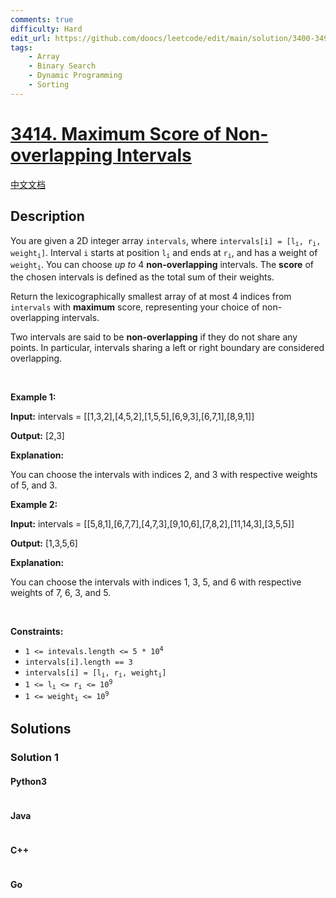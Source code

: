 ```yaml
---
comments: true
difficulty: Hard
edit_url: https://github.com/doocs/leetcode/edit/main/solution/3400-3499/3414.Maximum%20Score%20of%20Non-overlapping%20Intervals/README_EN.md
tags:
    - Array
    - Binary Search
    - Dynamic Programming
    - Sorting
---
```


<!-- problem:start -->

# [3414. Maximum Score of Non-overlapping Intervals](https://leetcode.com/problems/maximum-score-of-non-overlapping-intervals)

[中文文档](/solution/3400-3499/3414.Maximum%20Score%20of%20Non-overlapping%20Intervals/README.md)

## Description

<!-- description:start -->

<p>You are given a 2D integer array <code>intervals</code>, where <code>intervals[i] = [l<sub>i</sub>, r<sub>i</sub>, weight<sub>i</sub>]</code>. Interval <code>i</code> starts at position <code>l<sub>i</sub></code> and ends at <code>r<sub>i</sub></code>, and has a weight of <code>weight<sub>i</sub></code>. You can choose <em>up to</em> 4 <strong>non-overlapping</strong> intervals. The <strong>score</strong> of the chosen intervals is defined as the total sum of their weights.</p>

<p>Return the <span data-keyword="lexicographically-smaller-array">lexicographically smallest</span> array of at most 4 indices from <code>intervals</code> with <strong>maximum</strong> score, representing your choice of non-overlapping intervals.</p>

<p>Two intervals are said to be <strong>non-overlapping</strong> if they do not share any points. In particular, intervals sharing a left or right boundary are considered overlapping.</p>

<p>&nbsp;</p>
<p><strong class="example">Example 1:</strong></p>

<div class="example-block">
<p><strong>Input:</strong> <span class="example-io">intervals = [[1,3,2],[4,5,2],[1,5,5],[6,9,3],[6,7,1],[8,9,1]]</span></p>

<p><strong>Output:</strong> <span class="example-io">[2,3]</span></p>

<p><strong>Explanation:</strong></p>

<p>You can choose the intervals with indices 2, and 3 with respective weights of 5, and 3.</p>
</div>

<p><strong class="example">Example 2:</strong></p>

<div class="example-block">
<p><strong>Input:</strong> <span class="example-io">intervals = [[5,8,1],[6,7,7],[4,7,3],[9,10,6],[7,8,2],[11,14,3],[3,5,5]]</span></p>

<p><strong>Output:</strong> <span class="example-io">[1,3,5,6]</span></p>

<p><strong>Explanation:</strong></p>

<p>You can choose the intervals with indices 1, 3, 5, and 6 with respective weights of 7, 6, 3, and 5.</p>
</div>

<p>&nbsp;</p>
<p><strong>Constraints:</strong></p>

<ul>
	<li><code>1 &lt;= intevals.length &lt;= 5 * 10<sup>4</sup></code></li>
	<li><code>intervals[i].length == 3</code></li>
	<li><code>intervals[i] = [l<sub>i</sub>, r<sub>i</sub>, weight<sub>i</sub>]</code></li>
	<li><code>1 &lt;= l<sub>i</sub> &lt;= r<sub>i</sub> &lt;= 10<sup>9</sup></code></li>
	<li><code>1 &lt;= weight<sub>i</sub> &lt;= 10<sup>9</sup></code></li>
</ul>

<!-- description:end -->

## Solutions

<!-- solution:start -->

### Solution 1

<!-- tabs:start -->

#### Python3

```python

```

#### Java

```java

```

#### C++

```cpp

```

#### Go

```go

```

<!-- tabs:end -->

<!-- solution:end -->

<!-- problem:end -->
